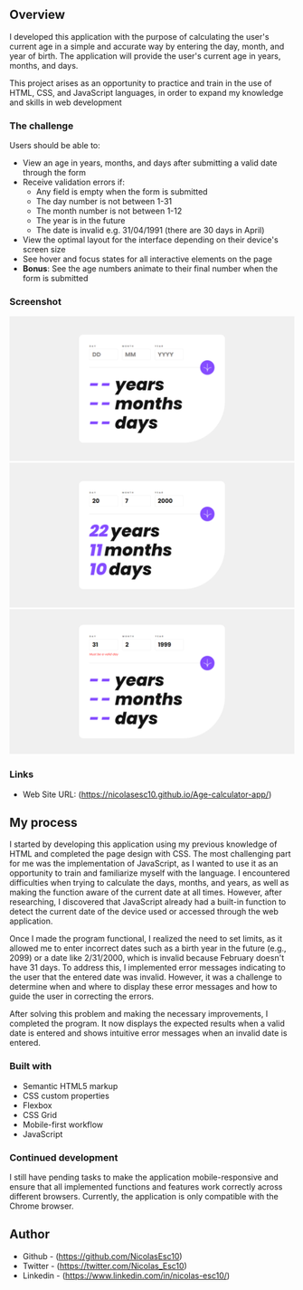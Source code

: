 ﻿## Overview

I developed this application with the purpose of calculating the user's current age in a simple and accurate way by entering the day, month, and year of birth. The application will provide the user's current age in years, months, and days.

This project arises as an opportunity to practice and train in the use of HTML, CSS, and JavaScript languages, in order to expand my knowledge and skills in web development

### The challenge

Users should be able to:

- View an age in years, months, and days after submitting a valid date through the form
- Receive validation errors if:
  - Any field is empty when the form is submitted
  - The day number is not between 1-31
  - The month number is not between 1-12
  - The year is in the future
  - The date is invalid e.g. 31/04/1991 (there are 30 days in April)
- View the optimal layout for the interface depending on their device's screen size
- See hover and focus states for all interactive elements on the page
- **Bonus**: See the age numbers animate to their final number when the form is submitted

### Screenshot

![](design/start-page.png)
![](design/age-page.png)
![](design/error-page.png)

### Links

- Web Site URL: (https://nicolasesc10.github.io/Age-calculator-app/)

## My process

I started by developing this application using my previous knowledge of HTML and completed the page design with CSS. The most challenging part for me was the implementation of JavaScript, as I wanted to use it as an opportunity to train and familiarize myself with the language. I encountered difficulties when trying to calculate the days, months, and years, as well as making the function aware of the current date at all times. However, after researching, I discovered that JavaScript already had a built-in function to detect the current date of the device used or accessed through the web application.

Once I made the program functional, I realized the need to set limits, as it allowed me to enter incorrect dates such as a birth year in the future (e.g., 2099) or a date like 2/31/2000, which is invalid because February doesn't have 31 days. To address this, I implemented error messages indicating to the user that the entered date was invalid. However, it was a challenge to determine when and where to display these error messages and how to guide the user in correcting the errors.

After solving this problem and making the necessary improvements, I completed the program. It now displays the expected results when a valid date is entered and shows intuitive error messages when an invalid date is entered.

### Built with

- Semantic HTML5 markup
- CSS custom properties
- Flexbox
- CSS Grid
- Mobile-first workflow
- JavaScript

### Continued development

I still have pending tasks to make the application mobile-responsive and ensure that all implemented functions and features work correctly across different browsers. Currently, the application is only compatible with the Chrome browser.

## Author

- Github - (https://github.com/NicolasEsc10)
- Twitter - (https://twitter.com/Nicolas_Esc10)
- Linkedin - (https://www.linkedin.com/in/nicolas-esc10/)
